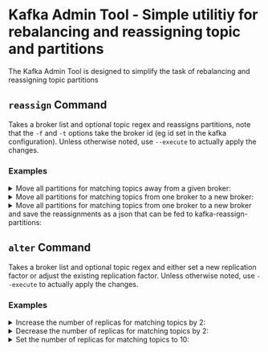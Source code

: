 # Kafka Admin Tool - Simple utilitiy for rebalancing and reassigning topic and partitions

The Kafka Admin Tool is designed to simplify the task of rebalancing and reassigning topic partitions

## `reassign` Command

Takes a broker list and optional topic regex and reassigns partitions, note that the `-f` and `-t`
options take the broker id (eg id set in the kafka configuration). Unless otherwise noted, use
`--execute` to actually apply the changes.

### Examples

<details><summary>Move all partitions for matching topics away from a given broker:</summary>
```
kafka-admin-tool reassign --broker-list localhost:9092 --topic-filter .*reassign.* -f 5
```
</details>

<details><summary>Move all partitions for matching topics from one broker to a new broker:</summary>
```
kafka-admin-tool reassign --broker-list localhost:9092 --topic-filter .*reassign.* -f 5 -t 1
```
</details>

<details><summary>Move all partitions for matching topics from one broker to a new broker and save the reassignments as a json that can be fed to kafka-reassign-partitions:</summary>
```
kafka-admin-tool reassign --broker-list localhost:9092 --topic-filter .*reassign.* -f 5 -t 1 -o assignments.json
```
</details>

## `alter` Command

Takes a broker list and optional topic regex and either set a new replication factor or adjust the
existing replication factor. Unless otherwise noted, use `--execute` to actually apply the changes.


### Examples

<details><summary>Increase the number of replicas for matching topics by 2:</summary>
```
kafka-admin-tool alter --broker-list localhost:9092 --topic-filter .*topic.v1 --delta-rf 2
```
</details>

<details><summary>Decrease the number of replicas for matching topics by 2:</summary>
```
kafka-admin-tool alter --broker-list localhost:9092 --topic-filter .*topic.v1 --delta-rf -2
```
</details>

<details><summary>Set the number of replicas for matching topics to 10:</summary>
```
kafka-admin-tool alter --broker-list localhost:9092 --topic-filter .*topic.v1 --new-rf 10
```
</details>
